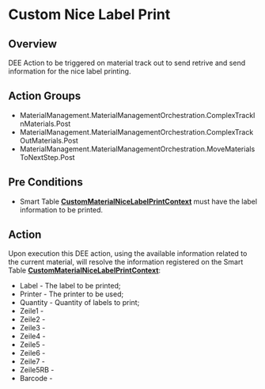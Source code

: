 # Custom Nice Label Print

## Overview

DEE Action to be triggered on material track out to send retrive and send information for the nice label printing.

## Action Groups

* MaterialManagement.MaterialManagementOrchestration.ComplexTrackInMaterials.Post
* MaterialManagement.MaterialManagementOrchestration.ComplexTrackOutMaterials.Post
* MaterialManagement.MaterialManagementOrchestration.MoveMaterialsToNextStep.Post

## Pre Conditions

* Smart Table **[CustomMaterialNiceLabelPrintContext](/AMSOsram/techspec>artifacts>smarttables>CustomMaterialNiceLabelPrintContext)** must have the label information to be printed.

## Action

Upon execution this DEE action, using the available information related to the current material, will resolve the information registered on the Smart Table **[CustomMaterialNiceLabelPrintContext](/AMSOsram/techspec>artifacts>smarttables>CustomMaterialNiceLabelPrintContext)**:
* Label - The label to be printed;
* Printer - The printer to be used;
* Quantity - Quantity of labels to print;
* Zeile1 -
* Zeile2 -
* Zeile3 -
* Zeile4 -
* Zeile5 -
* Zeile6 -
* Zeile7 -
* Zeile5RB -
* Barcode -
